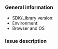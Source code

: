 ### General information

* SDK/Library version: <!-- Example: 1.2.3 -->
* Environment: <!-- Is this issue in Sandbox or Production? -->
* Browser and OS <!-- Example: Chrome 56.0.2924.87 (64-bit) on MacOS 10.12.3 -->

### Issue description

<!-- To help us quickly reproduce your issue, include as many details as possible, such as logs, steps to reproduce, and so on.  If the issue reports a new feature, follow the [user story](https://en.wikipedia.org/wiki/User_story) format to clearly describe the use case. -->

<!-- NOTE: Please do not open an issue for translation requests. We support the same languages that are supported by PayPal, and use PayPal provided translations. -->